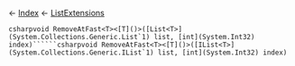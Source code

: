 ← [Index](Api-Index) ← [ListExtensions](System.Collections.Generic.ListExtensions)

```csharpvoid RemoveAtFast<T><[T]()>([List<T>](System.Collections.Generic.List`1) list, [int](System.Int32) index)``````csharpvoid RemoveAtFast<T><[T]()>([IList<T>](System.Collections.Generic.IList`1) list, [int](System.Int32) index)```